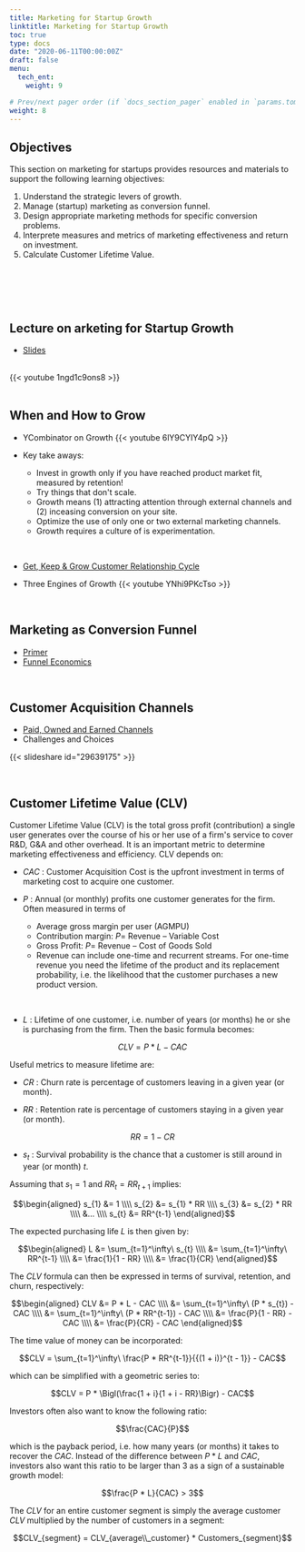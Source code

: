 ```yaml
---
title: Marketing for Startup Growth
linktitle: Marketing for Startup Growth
toc: true
type: docs
date: "2020-06-11T00:00:00Z"
draft: false
menu:
  tech_ent:
    weight: 9

# Prev/next pager order (if `docs_section_pager` enabled in `params.toml`)
weight: 8
---
```


## Objectives

This section on marketing for startups provides resources and materials to support the following learning objectives:
1. Understand the strategic levers of growth.
2. Manage (startup) marketing as conversion funnel.
3. Design appropriate marketing methods for specific conversion problems.
4. Interprete measures and metrics of marketing effectiveness and return on investment.
5. Calculate Customer Lifetime Value.

<br/>


<br/><br/>

## Lecture on arketing for Startup Growth

* [Slides](https://www.dropbox.com/s/1gkas8s3bkwfm8d/Technology_Entrepreneurship_Marketing_SS21.pdf?dl=0)


<br/>
{{< youtube 1ngd1c9ons8 >}}
<br/><br/>



## When and How to Grow

* YCombinator on Growth
{{< youtube 6lY9CYIY4pQ >}}

* Key take aways:
	* Invest in growth only if you have reached product market fit, measured by retention!
	* Try things that don't scale.
	* Growth means (1) attracting attention through external channels and (2) inceasing conversion on your site.
	* Optimize the use of only one or two external marketing channels.
	* Growth requires a culture of is experimentation.

<br/>

* [Get, Keep & Grow Customer Relationship Cycle](https://medium.com/@youngstapreneur/how-to-maximise-your-customer-relationship-cycle-478dd1d004e1)

* Three Engines of Growth
{{< youtube YNhi9PKcTso >}}


<br/>

## Marketing as Conversion Funnel

* [Primer](https://www.startuphacks.vc/blog/2017/02/03/funnels-for-startups-a-primer)
* [Funnel Economics](https://blog.ladder.io/marketing-funnel/#analysis)



<br/>

## Customer Acquisition Channels

* [Paid, Owned and Earned Channels](https://referralrock.com/blog/paid-owned-earned-media/)
* Challenges and Choices

{{< slideshare id="29639175" >}}




<br/>

## Customer Lifetime Value (CLV)

Customer Lifetime Value (CLV) is the total gross profit (contribution) a single user generates over the course of his or her use of a firm's service to cover R&D, G&A and other overhead. It is an important metric to determine marketing effectiveness and efficiency. CLV depends on:

* $CAC$ : Customer Acquisition Cost is the upfront investment in terms of marketing cost to acquire one customer.

* $P$ : Annual (or monthly) profits one customer generates for the firm. Often measured in terms of 
	- Average gross margin per user (AGMPU)
	- Contribution margin: $P =$ Revenue – Variable Cost
	- Gross Profit: $P =$ Revenue – Cost of Goods Sold
	- Revenue can include one-time and recurrent streams. For one-time revenue you need the lifetime of the product and its replacement probability, i.e. the likelihood that the customer purchases a new product version.

<br/>

* $L$ : Lifetime of one customer, i.e. number of years (or months) he or she is purchasing from the firm. Then the basic formula becomes:

$$CLV = P * L - CAC$$

Useful metrics to measure lifetime are:

* $CR$ : Churn rate is percentage of customers leaving in a given year (or month).

* $RR$ : Retention rate is percentage of customers staying in a given year (or month).

$$RR = 1 - CR$$

* $s_{t}$ : Survival probability is the chance that a customer is still around in year (or month) $t$.

Assuming that $s_{1} = 1$ and $RR_{t} = RR_{t+1}$ implies:

$$\begin{aligned}
s_{1} &= 1 \\\\
s_{2} &= s_{1} * RR \\\\
s_{3} &= s_{2} * RR \\\\
&... \\\\
s_{t} &= RR^{t-1}
\end{aligned}$$

The expected purchasing life $L$ is then given by:

$$\begin{aligned}
L &= \sum_{t=1}^\infty\ s_{t}  \\\\
&= \sum_{t=1}^\infty\ RR^{t-1} \\\\
&= \frac{1}{1 - RR} \\\\
&= \frac{1}{CR}
\end{aligned}$$


The $CLV$ formula can then be expressed in terms of survival, retention, and churn, respectively:

$$\begin{aligned}
CLV &= P * L - CAC \\\\
&= \sum_{t=1}^\infty\ (P * s_{t}) - CAC \\\\
&= \sum_{t=1}^\infty\ (P * RR^{t-1}) - CAC \\\\
&= \frac{P}{1 - RR} - CAC \\\\
&= \frac{P}{CR} - CAC
\end{aligned}$$

The time value of money can be incorporated:

$$CLV = \sum_{t=1}^\infty\ \frac{P * RR^{t-1}}{{(1 + i)}^{t - 1}} - CAC$$

which can be simplified with a geometric series to:

$$CLV = P * \Bigl(\frac{1 + i}{1 + i - RR}\Bigr) - CAC$$

Investors often also want to know the following ratio:

$$\frac{CAC}{P}$$

which is the payback period, i.e. how many years (or months) it takes to recover the $CAC$. Instead of the difference between $P * L$ and $CAC$, investors also want this ratio to be larger than 3 as a sign of a sustainable growth model:

$$\frac{P * L}{CAC} > 3$$

The $CLV$ for an entire customer segment is simply the average customer $CLV$ multiplied by the number of customers in a segment:

$$CLV_{segment} = CLV_{average\\_customer} * Customers_{segment}$$

